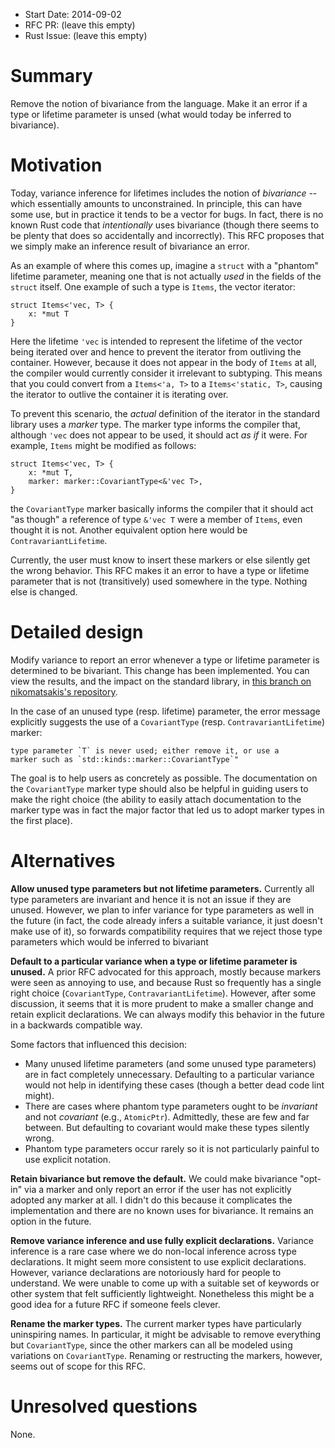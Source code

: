 - Start Date: 2014-09-02
- RFC PR: (leave this empty)
- Rust Issue: (leave this empty)

# Summary

Remove the notion of bivariance from the language. Make it an error if
a type or lifetime parameter is unsed (what would today be inferred to
bivariance).

# Motivation

Today, variance inference for lifetimes includes the notion of
*bivariance* -- which essentially amounts to unconstrained. In
principle, this can have some use, but in practice it tends to be a
vector for bugs.  In fact, there is no known Rust code that
*intentionally* uses bivariance (though there seems to be plenty that
does so accidentally and incorrectly). This RFC proposes that we
simply make an inference result of bivariance an error.

As an example of where this comes up, imagine a `struct` with a "phantom"
lifetime parameter, meaning one that is not actually *used* in the fields
of the `struct` itself. One example of such a type is `Items`, the
vector iterator:

    struct Items<'vec, T> {
        x: *mut T
    }
    
Here the lifetime `'vec` is intended to represent the lifetime of the
vector being iterated over and hence to prevent the iterator from
outliving the container. However, because it does not appear in the
body of `Items` at all, the compiler would currently consider it
irrelevant to subtyping. This means that you could convert from a
`Items<'a, T>` to a `Items<'static, T>`, causing the iterator to
outlive the container it is iterating over.

To prevent this scenario, the *actual* definition of the iterator
in the standard library uses a *marker* type. The marker type informs
the compiler that, although `'vec` does not appear to be used, it should
act *as if* it were. For example, `Items` might be modified as follows:

    struct Items<'vec, T> {
        x: *mut T,
        marker: marker::CovariantType<&'vec T>,
    }

the `CovariantType` marker basically informs the compiler that it
should act "as though" a reference of type `&'vec T` were a member of
`Items`, even thought it is not. Another equivalent option here would
be `ContravariantLifetime`.

Currently, the user must know to insert these markers or else silently
get the wrong behavior. This RFC makes it an error to have a type or
lifetime parameter that is not (transitively) used somewhere in the
type. Nothing else is changed.

# Detailed design

Modify variance to report an error whenever a type or lifetime
parameter is determined to be bivariant. This change has been
implemented. You can view the results, and the impact on the standard
library, in [this branch on nikomatsakis's repository][b].

In the case of an unused type (resp. lifetime) parameter, the error
message explicitly suggests the use of a `CovariantType`
(resp. `ContravariantLifetime`) marker:

    type parameter `T` is never used; either remove it, or use a
    marker such as `std::kinds::marker::CovariantType`"
    
The goal is to help users as concretely as possible. The documentation
on the `CovariantType` marker type should also be helpful in guiding
users to make the right choice (the ability to easily attach
documentation to the marker type was in fact the major factor that led
us to adopt marker types in the first place).

# Alternatives

**Allow unused type parameters but not lifetime parameters.**
Currently all type parameters are invariant and hence it is not an
issue if they are unused. However, we plan to infer variance for type
parameters as well in the future (in fact, the code already infers a
suitable variance, it just doesn't make use of it), so forwards
compatibility requires that we reject those type parameters which
would be inferred to bivariant

**Default to a particular variance when a type or lifetime parameter
is unused.** A prior RFC advocated for this approach, mostly because
markers were seen as annoying to use, and because Rust so frequently
has a single right choice (`CovariantType`,
`ContravariantLifetime`). However, after some discussion, it seems
that it is more prudent to make a smaller change and retain explicit
declarations. We can always modify this behavior in the future in a
backwards compatible way.

Some factors that influenced this decision:

- Many unused lifetime parameters (and some unused type parameters) are in
  fact completely unnecessary. Defaulting to a particular variance would
  not help in identifying these cases (though a better dead code lint might).
- There are cases where phantom type parameters ought to be
  *invariant* and not *covariant* (e.g., `AtomicPtr`). Admittedly, these
  are few and far between. But defaulting to covariant would make these
  types silently wrong.
- Phantom type parameters occur rarely so it is not particularly painful
  to use explicit notation.

**Retain bivariance but remove the default.** We could make bivariance
"opt-in" via a marker and only report an error if the user has not
explicitly adopted any marker at all. I didn't do this because it
complicates the implementation and there are no known uses for
bivariance. It remains an option in the future.

**Remove variance inference and use fully explicit declarations.**
Variance inference is a rare case where we do non-local inference
across type declarations. It might seem more consistent to use
explicit declarations. However, variance declarations are notoriously
hard for people to understand. We were unable to come up with a
suitable set of keywords or other system that felt sufficiently
lightweight. Nonetheless this might be a good idea for a future RFC if
someone feels clever.

**Rename the marker types.** The current marker types have
particularly uninspiring names. In particular, it might be advisable
to remove everything but `CovariantType`, since the other markers can
all be modeled using variations on `CovariantType`. Renaming or
restructing the markers, however, seems out of scope for this RFC.

# Unresolved questions

None.

[b]: https://github.com/nikomatsakis/rust/tree/variance-defaults
